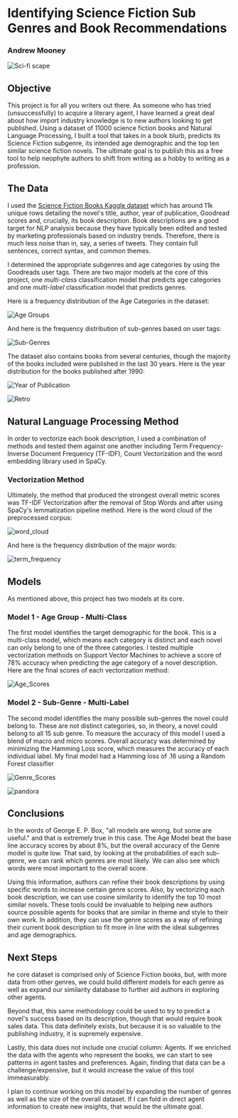 # Identifying Science Fiction Sub Genres and Book Recommendations
### Andrew Mooney

![Sci-fi scape](images/sci_fi_scape.jpeg)

## Objective

This project is for all you writers out there. As someone who has tried (unsuccessfully) to acquire a literary agent, I have learned a great deal about how import industry knowledge is to new authors looking to get published. Using a dataset of 11000 science fiction books and Natural Language Processing, I built a tool that takes in a book blurb, predicts its Science Fiction subgenre, its intended age demographic and the top ten similar science fiction novels. The ultimate goal is to publish this as a free tool to help neophyte authors to shift from writing as a hobby to writing as a profession.

## The Data
I used the [Science Fiction Books Kaggle dataset](https://www.kaggle.com/tanguypledel/science-fiction-books-subgenres) which has around 11k unique rows detailing the novel's title, author, year of publication, Goodread scores and, crucially, its book description. Book descriptions are a good target for NLP analysis because they have typically been edited and tested by marketing professionals based on industry trends. Therefore, there is much less noise than in, say, a series of tweets. They contain full sentences, correct syntax, and common themes.

I determined the appropriate subgenres and age categories by using the Goodreads user tags. There are two major models at the core of this project, one *multi-class* classification model that predicts age categories and one *multi-label* classification model that predicts genres.

Here is a frequency distribution of the Age Categories in the dataset:

![Age Groups](images/Age_Groups.png)

And here is the frequency distribution of sub-genres based on user tags:

![Sub-Genres](images/Genre_Labels.png)

The dataset also contains books from several centuries, though the majority of the books included were published in the last 30 years. Here is the year distribution for the books published after 1990:

![Year of Publication](images/Year_of_Publication.png)

![Retro](images/science_fiction_retro.jpeg)

## Natural Language Processing Method
In order to vectorize each book description, I used a combination of methods and tested them against one another including Term Frequency-Inverse Document Frequency (TF-IDF), Count Vectorization and the word embedding library used in SpaCy.

### Vectorization Method
Ultimately, the method that produced the strongest overall metric scores was TF-IDF Vectorization after the removal of Stop Words and after using SpaCy's lemmatization pipeline method. Here is the word cloud of the preprocessed corpus:

![word_cloud](images/word_cloud.png)

And here is the frequency distribution of the major words:

![term_frequency](images/term_frequency.png)

## Models

As mentioned above, this project has two models at its core. 

### Model 1 - Age Group - Multi-Class

The first model identifies the target demographic for the book. This is a multi-class model, which means each category is distinct and each novel can only belong to one of the three categories. I tested multiple vectorization methods on Support Vector Machines to achieve a score of 78% accuracy when predicting the age category of a novel description. Here are the final scores of each vectorization method:

![Age_Scores](images/Age_Model_Scores.png)

### Model 2 - Sub-Genre - Multi-Label

The second model identifies the many possible sub-genres the novel could belong to. These are not distinct categories, so, in theory, a novel could belong to all 15 sub genre. To measure the accuracy of this model I used a blend of macro and micro scores. Overall accuracy was determined by minimizing the Hamming Loss score, which measures the accuracy of each individual label. My final model had a Hamming loss of .16 using a Random Forest classifier

![Genre_Scores](images/Genre_Scores.png)

![pandora](images/pandora.jpeg)

## Conclusions

In the words of George E. P. Box, "all models are wrong, but some are useful." and that is extremely true in this case. The Age Model beat the base line accuracy scores by about 8%, but the overall accuracy of the Genre model is quite low. That said, by looking at the probabilities of each sub-genre, we can rank which genres are most likely. We can also see which words were most important to the overall score.

Using this information, authors can refine their book descriptions by using specific words to increase certain genre scores. Also, by vectorizing each book description, we can use cosine similarity to identify the top 10 most similar novels. These tools could be invaluable to helping new authors source possible agents for books that are similar in theme and style to their own work. In addition, they can use the genre scores as a way of refining their current book description to fit more in line with the ideal subgenres and age demographics.

## Next Steps

he core dataset is comprised only of Science Fiction books, but, with more data from other genres, we could build different models for each genre as well as expand our similarity database to further aid authors in exploring other agents.

Beyond that, this same methodology could be used to try to predict a novel's success based on its description, though that would require book sales data. This data definitely exists, but because it is so valuable to the publishing industry, it is supremely expensive.

Lastly, this data does not include one crucial column: Agents. If we enriched the data with the agents who represent the books, we can start to see patterns in agent tastes and preferences. Again, finding that data can be a challenge/expensive, but it would increase the value of this tool immeasurably.

I plan to continue working on this model by expanding the number of genres as well as the size of the overall dataset. If I can fold in direct agent information to create new insights, that would be the ultimate goal.